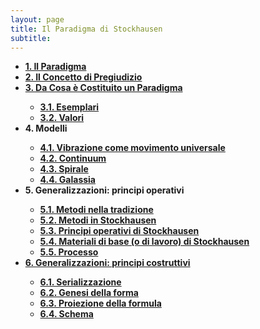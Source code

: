 ```yaml
---
layout: page
title: Il Paradigma di Stockhausen
subtitle:
---
```


<div style="text-align:left;">
<ul>
  <li><a href="https://velitch.github.io/velitch/2021-11-02-01_00_il_paradigma/"><b>1. Il Paradigma</b></a></li>
  <li><a href="https://velitch.github.io/velitch/2021-11-02-02_00_il_concetto_di_pregiudizio/"><b>2. Il Concetto di Pregiudizio</b></a></li>
  <li><a href="https://velitch.github.io/velitch/2021-11-02-03_00_da_cosa_è_costituito_un_paradigma/"><b>3. Da Cosa è Costituito un Paradigma</b></a></li>
  <ul>
    <li><a href="https://velitch.github.io/velitch/2021-11-02-03_01_esemplari/"><b>3.1. Esemplari</b></a></li>
    <li><a href="https://velitch.github.io/velitch/2021-11-02-03_02_valori/"><b>3.2. Valori</b></a></li>
</ul>
  <li><b>4. Modelli</b></a></li>
  <ul>  
  <li><a href="https://velitch.github.io/velitch/2021-11-02-04_01_vibrazione_come_modello_universale/"><b>4.1. Vibrazione come movimento universale</b></a></li>
  <li><a href=https://velitch.github.io/velitch/2021-11-02-04_02_continuum/"><b>4.2. Continuum</b></a></li>
  <li><a href="https://velitch.github.io/velitch/2021-11-02-04_03_spirale/"><b>4.3. Spirale</b></a></li>
  <li><a href="https://velitch.github.io/velitch/2021-11-02-04_04_galassia/"><b>4.4. Galassia</b></a></li>
</ul>
  <li><b>5. Generalizzazioni: principi operativi</b></a></li>
  <ul>   
  <li><a href="https://velitch.github.io/velitch/2021-11-02-05_01_metodi_nella_tradizione/"><b>5.1. Metodi nella tradizione</b></a></li>   
  <li><a href="https://velitch.github.io/velitch/2021-11-02-05_02_metodi_in_stockhausen/"><b>5.2. Metodi in Stockhausen</b></a></li>
  <li><a href="https://velitch.github.io/velitch/2021-11-02-05_03_principi_operativi_di_stockhausen/"><b>5.3. Principi operativi di Stockhausen</b></a></li>
  <li><a href="https://velitch.github.io/velitch/2021-11-02-05_04_materiali_di_base_di_stockhausen/"><b>5.4. Materiali di base (o di lavoro) di Stockhausen</b></a></li>
  <li><a href="https://velitch.github.io/velitch/2021-11-02-05_05_processo/"><b>5.5. Processo</b></a></li>
</ul>
  <li><a href="https://velitch.github.io/velitch/2021-11-02-06_00_generalizzazioni_principi_costruttivi/"><b>6. Generalizzazioni: principi costruttivi</b></a></li>
  <ul>   
  <li><a href="https://velitch.github.io/velitch/2021-11-02-06_01_serializzazione/"><b>6.1. Serializzazione</b></a></li>
  <li><a href="https://velitch.github.io/velitch/2021-11-02-06_02_genesi_della_forma/"><b>6.2. Genesi della forma</b></a></li>  
  <li><a href="https://velitch.github.io/velitch/2021-11-02-06_03_proiezione_della_formula/"><b>6.3. Proiezione della formula</b></a></li>
  <li><a href="https://velitch.github.io/velitch/2021-11-02-06_04_schema/"><b>6.4. Schema</b></a></li>
</ul>
</ul>  
</div>
